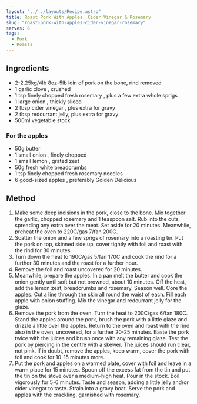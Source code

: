 ```yaml
---
layout: "../../layouts/Recipe.astro"
title: Roast Pork With Apples, Cider Vinegar & Rosemary
slug: "roast-pork-with-apples-cider-vinegar-rosemary"
serves: 6
tags:
  - Pork
  - Roasts
---
```


## Ingredients

- 2-2.25kg/4lb 8oz-5lb loin of pork on the bone, rind removed
- 1 garlic clove , crushed
- 1 tsp finely chopped fresh rosemary , plus a few extra whole sprigs
- 1 large onion , thickly sliced
- 2 tbsp cider vinegar , plus extra for gravy
- 2 tbsp redcurrant jelly, plus extra for gravy
- 500ml vegetable stock

### For the apples

- 50g butter
- 1 small onion , finely chopped
- 1 small lemon , grated zest
- 50g fresh white breadcrumbs
- 1 tsp finely chopped fresh rosemary needles
- 6 good-sized apples , preferably Golden Delicious

## Method

1. Make some deep incisions in the pork, close to the bone. Mix together the garlic, chopped rosemary and 1 teaspoon salt. Rub into the cuts, spreading any extra over the meat. Set aside for 20 minutes. Meanwhile, preheat the oven to 220C/gas 7/fan 200C.
1. Scatter the onion and a few sprigs of rosemary into a roasting tin. Put the pork on top, skinned side up, cover tightly with foil and roast with the rind for 30 minutes.
1. Turn down the heat to 190C/gas 5/fan 170C and cook the rind for a further 30 minutes and the roast for a further hour.
1. Remove the foil and roast uncovered for 20 minutes.
1. Meanwhile, prepare the apples. In a pan melt the butter and cook the onion gently until soft but not browned, about 10 minutes. Off the heat, add the lemon zest, breadcrumbs and rosemary. Season well. Core the apples. Cut a line through the skin all round the waist of each. Fill each apple with onion stuffing. Mix the vinegar and redcurrant jelly for the glaze.
1. Remove the pork from the oven. Turn the heat to 200C/gas 6/fan 180C. Stand the apples around the pork, brush the pork with a little glaze and drizzle a little over the apples. Return to the oven and roast with the rind also in the oven, uncovered, for a further 20-25 minutes. Baste the pork twice with the juices and brush once with any remaining glaze. Test the pork by piercing in the centre with a skewer. The juices should run clear, not pink. If in doubt, remove the apples, keep warm, cover the pork with foil and cook for 10-15 minutes more.
1. Put the pork and apples on a warmed plate, cover with foil and leave in a warm place for 15 minutes. Spoon off the excess fat from the tin and put the tin on the stove over a medium-high heat. Pour in the stock. Boil vigorously for 5-6 minutes. Taste and season, adding a little jelly and/or cider vinegar to taste. Strain into a gravy boat. Serve the pork and apples with the crackling, garnished with rosemary.